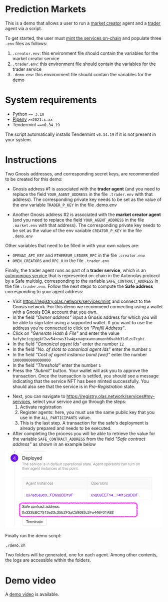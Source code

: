 # Prediction Markets

This is a demo that allows a user to run a [market creator](https://github.com/valory-xyz/market-creator) agent
and a [trader](https://github.com/valory-xyz/trader) agent via a script. 

To get started, the user must [mint the services on-chain](https://docs.autonolas.network/protocol/mint_packages_nfts/#mint-a-service) 
and populate three `.env` files as follows:
1. `.creator.env`: this environment file should contain the variables for the market creator service
2. `.trader.env`: this environment file should contain the variables for the trader service
3. `.demo.env`: this environment file should contain the variables for the demo

# System requirements

  - Python `== 3.10`
  - [Pipenv](https://pipenv.pypa.io/en/latest/installation/) `>=2021.x.xx`
  - Tendermint `==v0.34.19`

The script automatically installs Tendermint `v0.34.19` if it is not present in your system.

# Instructions

Two Gnosis addresses, and corresponding secret keys, are recommended to be created for this demo:

* Gnosis address #1 is associated with the **trader agent** (and you need to replace the field `YOUR_AGENT_ADDRESS` in the file `.trader.env` with that address). The corresponding private key needs to be set as the value of the env variable `TRADER_P_KEY` in the file .demo.env

* Another Gnosis address #2 is associated with the **market creator agent** (and you need to replace the field `YOUR_AGENT_ADDRESS` in the file `.market.env` with that address). The corresponding private key needs to be set as the value of the env variable `CREATOR_P_KEY` in the file `.demo.env`

Other variables that need to be filled in with your own values are:

* `OPENAI_API_KEY` and `ETHEREUM_LEDGER_RPC` in the file `.creator.env`
* `OMEN_CREATORS` and `RPC_0` in the file `.trader.env`

Finally, the trader agent runs as part of a **trader service**, which is an [autonomous service](https://docs.autonolas.network/open-autonomy/get_started/what_is_an_agent_service/) that is represented on-chain in the Autonolas protocol by a Safe multisig, corresponding to the variable `SAFE_CONTRACT_ADDRESS` in the file `.trader.env`. Follow the next steps to compute the **Safe address** corresponding to your agent address:

* Visit https://registry.olas.network/services/mint and connect to the Gnosis network. For this demo we recommend connecting using a wallet with a Gnosis EOA account that you own.
* In the field *"Owner address"* input a Gnosis address for which you will be able to sign later using a supported wallet. If you want to use the address you're connected to click on *"Prefill Address"*.
* Click on *"Generate Hash & File"* and enter the value `bafybeicgjqgkf2wv54rows3lw4qxnaqnxannumuonh6vahb3ldlzu7cyhi`
* In the field *"Canonical agent Ids"* enter the number `12`
* In the field *"No. of slots to canonical agent Ids"* enter the number `1`
* In the field *"Cost of agent instance bond (wei)"* enter the number `10000000000000000`
* In the field *"Threshold"* enter the number `1`
* Press the *"Submit"* button. Your wallet will ask you to approve the transaction. Once the transaction is settled, you should see a message indicating that the service NFT has been minted successfully. You should also see that the service is in _Pre-Registration_ state.
- Next, you can navigate to https://registry.olas.network/services#my-services, select your service and go through the steps:
  1. Activate registration
  2. Register agents: here, you must use the same public key that you use in the `ALL_PARTICIPANTS` value.
  3. This is the last step. A transaction for the safe's deployment is already prepared and needs to be executed.
- After completing the process you will be able to retrieve the value for the variable `SAFE_CONTRACT_ADDRESS` from the field *"Safe contract address"* as shown in an example below

<img src="/img/safe_address_screenshot.png" alt="Safe address field]" width="500"/>

Finally run the demo script:
```shell
./demo.sh
```

Two folders will be generated, one for each agent. Among other contents, the logs are accessible within the folders.

# Demo video

A [demo video](./img/demo_predicition_markets.mp4) is available.
